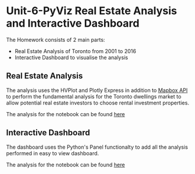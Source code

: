 # Unit-6-PyViz Real Estate Analysis and Interactive Dashboard
The Homework consists of 2 main parts:
- Real Estate Analysis of Toronto from 2001 to 2016
- Interactive Dashboard to visualise the analysis


## Real Estate Analysis

The analysis uses the HVPlot and Plotly Express in addition to [Mapbox API](https://www.mapbox.com/) to perform the fundamental analysis for the Toronto dwellings market to allow potential real estate investors to choose rental investment properties.

The analysis for the notebook can be found [here](Notebooks/rental_analysis.ipynb)

## Interactive Dashboard

The dashboard uses the Python's Panel functionalty to add all the analysis performed in easy to view dashboard.

The analysis for the notebook can be found [here](Notebooks/dashboard.ipynb)
